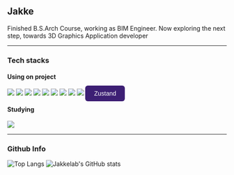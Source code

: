 ## Jakke

Finished B.S.Arch Course, working as BIM Engineer. Now exploring the next step, towards 3D Graphics Application developer

---

### Tech stacks
#### Using on project
<div>
  <img src="https://img.shields.io/badge/electron-47848F?style=for-the-badge&logo=electron&logoColor=white">
  <img src="https://img.shields.io/badge/react-61DAFB?style=for-the-badge&logo=react&logoColor=white">
  <img src="https://img.shields.io/badge/typescript-3178C6?style=for-the-badge&logo=typescript&logoColor=white">
  <img src="https://img.shields.io/badge/javascript-F7DF1E?style=for-the-badge&logo=javascript&logoColor=black">
  <img src="https://img.shields.io/badge/sqlite-003B57?style=for-the-badge&logo=sqlite&logoColor=white">
  <img src="https://img.shields.io/badge/threejs-000000?style=for-the-badge&logo=threedotjs&logoColor=white">
  <img src="https://img.shields.io/badge/nextjs-000000?style=for-the-badge&logo=nextdotjs&logoColor=white">
  <img src="https://img.shields.io/badge/figma-000000?style=for-the-badge&logo=figma&logoColor=white">
  <img src="https://img.shields.io/badge/dotnet-512BD4?style=for-the-badge&logo=dotnet&logoColor=white">
  <span style="background-color: #3d1f74; color: white; padding: 10px 20px; font-family: sans-serif; border-radius: 6px; font-size: 14px;">Zustand</span>
</div>


#### Studying
<div>
  <img src="https://img.shields.io/badge/fastapi-009688?style=for-the-badge&logo=fastapi&logoColor=white">
</div>

---

### Github Info
![Top Langs](https://github-readme-stats.vercel.app/api/top-langs/?username=jakkelab&layout=compact)
![Jakkelab's GitHub stats](https://github-readme-stats-git-master-jakkelabs-projects.vercel.app/api?username=jakkelab)

